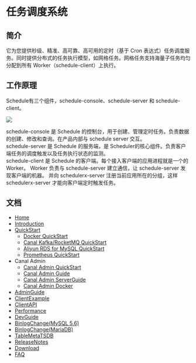 # 任务调度系统

## 简介

它为您提供秒级、精准、高可靠、高可用的定时（基于 Cron 表达式）任务调度服务。同时提供分布式的任务执行模型，如网格任务。网格任务支持海量子任务均匀分配到所有 Worker（schedule-client）上执行。
## 工作原理

Schedule有三个组件，schedule-console、schedule-server 和 schedule-client。

![](http://docs-aliyun.cn-hangzhou.oss.aliyun-inc.com/assets/pic/43136/cn_zh/1543826328302/edas-schedulerX-archit.png)

schedule-console 是 Schedule 的控制台，用于创建、管理定时任务。负责数据的创建、修改和查询。在产品内部与 schedule server 交互。
<br/>
schedule-server 是 Schedule 的服务端，是 Scheduler的核心组件。负责客户端任务的调度触发以及任务执行状态的监测。
<br/>
schedule-client 是 Schedule 的客户端。每个接入客户端的应用进程就是一个的 Worker。
Worker 负责与 schedule-server 建立通信，让 schedule-server 发现客户端的机器。
并向 schedulerx-server 注册当前应用所在的分组，这样 schedulerx-server 才能向客户端定时触发任务。
<br/>

## 文档
- [Home](https://github.com/makemyownlife/canal/wiki/Home)
- [Introduction](https://github.com/alibaba/canal/wiki/Introduction)
- [QuickStart](https://github.com/alibaba/canal/wiki/QuickStart)
  - [Docker QuickStart](https://github.com/alibaba/canal/wiki/Docker-QuickStart)
  - [Canal Kafka/RocketMQ QuickStart](https://github.com/alibaba/canal/wiki/Canal-Kafka-RocketMQ-QuickStart")
  - [Aliyun RDS for MySQL QuickStart](https://github.com/alibaba/canal/wiki/aliyun-RDS-QuickStart)
  - [Prometheus QuickStart](https://github.com/alibaba/canal/wiki/Prometheus-QuickStart)
- Canal Admin
  - [Canal Admin QuickStart](https://github.com/alibaba/canal/wiki/Canal-Admin-QuickStart)
  - [Canal Admin Guide](https://github.com/alibaba/canal/wiki/Canal-Admin-Guide)
  - [Canal Admin ServerGuide](https://github.com/alibaba/canal/wiki/Canal-Admin-ServerGuide)
  - [Canal Admin Docker](https://github.com/alibaba/canal/wiki/Canal-Admin-Docker)
- [AdminGuide](https://github.com/alibaba/canal/wiki/AdminGuide)
- [ClientExample](https://github.com/alibaba/canal/wiki/ClientExample)
- [ClientAPI](https://github.com/alibaba/canal/wiki/ClientAPI)
- [Performance](https://github.com/alibaba/canal/wiki/Performance)
- [DevGuide](https://github.com/alibaba/canal/wiki/DevGuide)
- [BinlogChange(MySQL 5.6)](https://github.com/alibaba/canal/wiki/BinlogChange%28mysql5.6%29)
- [BinlogChange(MariaDB)](https://github.com/alibaba/canal/wiki/BinlogChange%28MariaDB%29)
- [TableMetaTSDB](https://github.com/alibaba/canal/wiki/TableMetaTSDB)
- [ReleaseNotes](http://alibaba.github.com/canal/release.html)
- [Download](https://github.com/alibaba/canal/releases)
- [FAQ](https://github.com/alibaba/canal/wiki/FAQ)